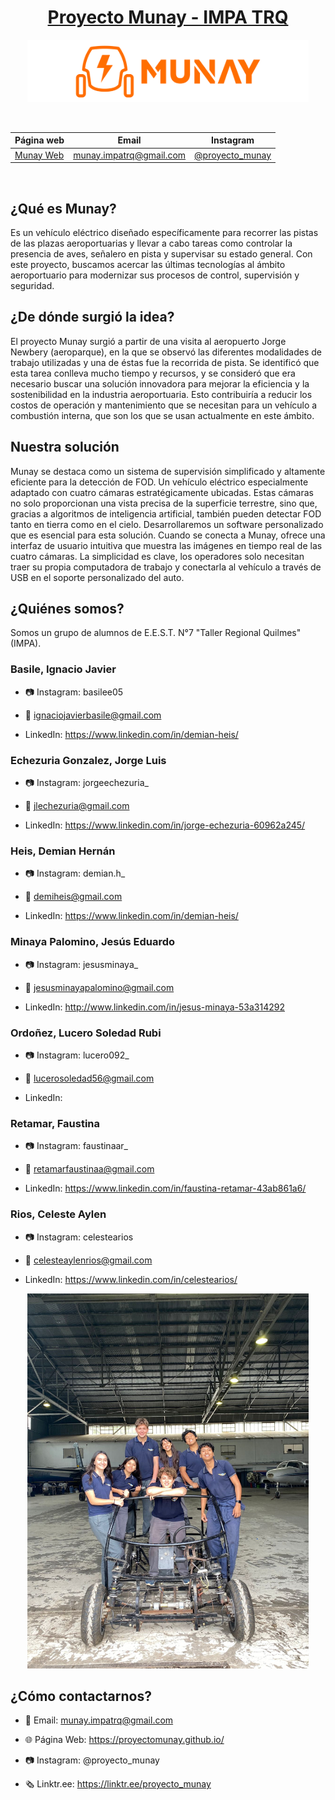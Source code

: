 <div align="center">

# [Proyecto Munay - IMPA TRQ](https://www.instagram.com/proyecto_munay/)

<img src="/imagenes/munay logo-02 (1)1.png" height="100" width="450" />

&nbsp;

| Página web | Email | Instagram |
|------------|-------|-----------|
|[Munay Web](https://proyectomunay.github.io/)|munay.impatrq@gmail.com|[@proyecto_munay](https://www.instagram.com/proyecto_munay/)|

&nbsp;

</div>

## ¿Qué es Munay?
Es un vehículo eléctrico diseñado específicamente para recorrer las pistas de las plazas aeroportuarias y llevar a cabo tareas como controlar la presencia de aves, señalero en pista y supervisar su estado general. Con este proyecto, buscamos acercar las últimas tecnologías al ámbito aeroportuario para modernizar sus procesos de control, supervisión y seguridad.

## ¿De dónde surgió la idea?
El proyecto Munay surgió a partir de una visita al aeropuerto Jorge Newbery (aeroparque), en la que se observó las diferentes modalidades de trabajo utilizadas y una de éstas fue la recorrida de pista. Se identificó que esta tarea conlleva mucho tiempo y recursos, y se consideró que era necesario buscar una solución innovadora para mejorar la eficiencia y la sostenibilidad en la industria aeroportuaria. Esto contribuiría a reducir los costos de operación y mantenimiento que se necesitan para un vehículo a combustión interna, que son los que se usan actualmente en este ámbito.

## Nuestra solución
Munay se destaca como un sistema de supervisión simplificado y altamente eficiente para la detección de FOD. Un vehículo eléctrico especialmente adaptado con cuatro cámaras estratégicamente ubicadas. Estas cámaras no solo proporcionan una vista precisa de la superficie terrestre, sino que, gracias a algoritmos de inteligencia artificial, también pueden detectar FOD tanto en tierra como en el cielo. Desarrollaremos un software personalizado que es esencial para esta solución. Cuando se conecta a Munay, ofrece una interfaz de usuario intuitiva que muestra las imágenes en tiempo real de las cuatro cámaras. La simplicidad es clave, los operadores solo necesitan traer su propia computadora de trabajo y conectarla al vehículo a través de USB en el soporte personalizado del auto.


## ¿Quiénes somos?

Somos un grupo de alumnos de E.E.S.T. N°7 "Taller Regional Quilmes" (IMPA).

### Basile, Ignacio Javier
* 📷 Instagram: basilee05

* 📧 ignaciojavierbasile@gmail.com

* LinkedIn: https://www.linkedin.com/in/demian-heis/

### Echezuria Gonzalez, Jorge Luis
* 📷 Instagram: jorgeechezuria_

* 📧 jlechezuria@gmail.com

* LinkedIn: https://www.linkedin.com/in/jorge-echezuria-60962a245/

### Heis, Demian Hernán
* 📷 Instagram: demian.h_

* 📧 demiheis@gmail.com

* LinkedIn: https://www.linkedin.com/in/demian-heis/

### Minaya Palomino, Jesús Eduardo
* 📷 Instagram: jesusminaya_

* 📧 jesusminayapalomino@gmail.com

* LinkedIn: http://www.linkedin.com/in/jesus-minaya-53a314292

### Ordoñez, Lucero Soledad Rubi
* 📷 Instagram: lucero092_

* 📧 lucerosoledad56@gmail.com
  
* LinkedIn: 

### Retamar, Faustina

* 📷 Instagram: faustinaar_

* 📧 retamarfaustinaa@gmail.com

* LinkedIn: https://www.linkedin.com/in/faustina-retamar-43ab861a6/

### Rios, Celeste Aylen
* 📷 Instagram: celestearios

* 📧 celesteaylenrios@gmail.com

* LinkedIn: https://www.linkedin.com/in/celestearios/


<div align="center">

<img src="/imagenes/fotogrupal_munay.jpg" width="450"/>

</div>

## ¿Cómo contactarnos?

* 📧 Email: munay.impatrq@gmail.com

* 🌐 Página Web: https://proyectomunay.github.io/

* 📷 Instagram: @proyecto_munay

* 🗞️ Linktr.ee: https://linktr.ee/proyecto_munay
